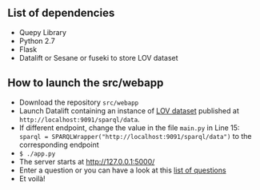 ## List of dependencies

- Quepy Library 
- Python 2.7
- Flask 
- Datalift or Sesane or fuseki to store LOV dataset

## How to launch the src/webapp
- Download the repository `src/webapp`
- Launch Datalift  containing an instance of [LOV dataset](http://lov.okfn.org/dataset/lov/) published at `http://localhost:9091/sparql/data`. 
- If different endpoint, change the value in the file `main.py` in Line 15: `sparql = SPARQLWrapper("http://localhost:9091/sparql/data")` to the corresponding endpoint
- `$ ./app.py`  
- The server starts at http://127.0.0.1:5000/
- Enter a question or you can have a look at this [list of questions](https://github.com/gatemezing/QA4LOV/wiki/listOfQuestions)
- Et voilà!
